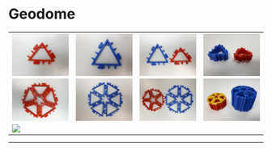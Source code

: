 # Geodome

<table>
    <tr>
        <td>
            <img src="building.block_red.jpg" width=300 align=center> 
        </td>
        <td>
            <img src="building.block_blue.jpg" width=300 align=center> 
        </td>
        <td>
            <img src="building.block_together.jpg" width=300 align=center> 
        </td>
        <td>
            <img src="building.block_together_pack.jpg" width=300 align=center> 
        </td>
    </tr>
    <tr>
        <td>
            <img src="fiveangle.jpg" width=300 align=center> 
        </td>
        <td>
            <img src="sixangle.jpg" width=300 align=center> 
        </td>
        <td>
            <img src="sixangle.and.fiveangle.jpg" width=300 align=center> 
        </td>
        <td>
            <img src="sixangle.and.fiveangle_pack.jpg" width=300 align=center> 
        </td>
    </tr>
    <tr>
        <td colspan="4">
            <img src="ball.jpg" align=center> 
        </td>
    </tr>
</table>

---







